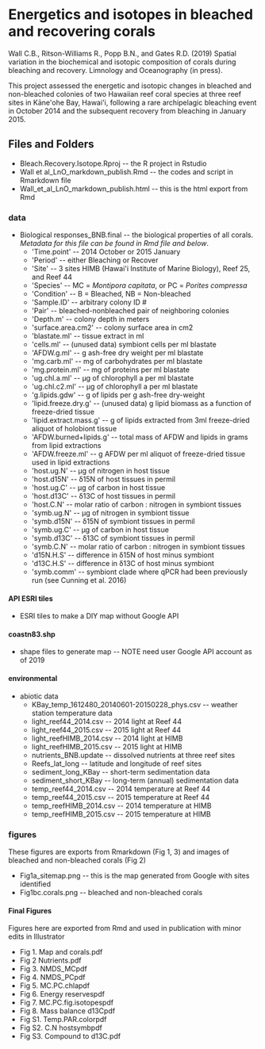 # Energetics and isotopes in bleached and recovering corals
Wall C.B., Ritson-Williams R., Popp B.N., and Gates R.D. (2019) Spatial variation in the biochemical and isotopic composition of corals during bleaching and recovery. Limnology and Oceanography (in press).

This project assessed the energetic and isotopic changes in bleached and non-bleached colonies of two Hawaiian reef coral species at three reef sites in Kāne'ohe Bay, Hawai'i, following a rare archipelagic bleaching event in October 2014 and the subsequent recovery from bleaching in January 2015.

## Files and Folders
- Bleach.Recovery.Isotope.Rproj -- the R project in Rstudio
- Wall et al_LnO_markdown_publish.Rmd -- the codes and script in Rmarkdown file
- Wall_et_al_LnO_markdown_publish.html -- this is the html export from Rmd

### data
- Biological responses_BNB.final -- the biological properties of all corals. 
  _Metadata for this file can be found in Rmd file and below_. 
     - 'Time.point' -- 2014 October or 2015 January
     - 'Period' -- either Bleaching or Recover
     - 'Site' -- 3 sites HIMB (Hawai'i Institute of Marine Biology), Reef 25, and Reef 44
     - 'Species' -- MC = _Montipora capitata_, or PC = _Porites compressa_
     - 'Condition' -- B = Bleached, NB = Non-bleached
     - 'Sample.ID' -- arbitrary colony ID #
     - 'Pair' -- bleached-nonbleached pair of neighboring colonies
     - 'Depth.m' -- colony depth in meters
     - 'surface.area.cm2' -- colony surface area in cm2
     - 'blastate.ml' -- tissue extract in ml
     - 'cells.ml' -- (unused data) symbiont cells per ml blastate
     - 'AFDW.g.ml' -- g ash-free dry weight per ml blastate
     - 'mg.carb.ml' -- mg of carbohydrates per ml blastate
     - 'mg.protein.ml' -- mg of proteins per ml blastate
     - 'ug.chl.a.ml' -- μg of chlorophyll a per ml blastate
     - 'ug.chl.c2.ml' -- μg of chlorophyll a per ml blastate
     - 'g.lipids.gdw' -- g of lipids per g ash-free dry-weight
     - 'lipid.freeze.dry.g' -- (unused data) g lipid biomass as a function of freeze-dried tissue
     - 'lipid.extract.mass.g' -- g of lipids extracted from 3ml freeze-dried aliquot of holobiont tissue
     - 'AFDW.burned+lipids.g' -- total mass of AFDW and lipids in grams from lipid extractions
     - 'AFDW.freeze.ml' -- g AFDW per ml aliquot of freeze-dried tissue used in lipid extractions
     - 'host.ug.N' -- μg of nitrogen in host tissue
     - 'host.d15N' -- δ15N of host tissues in permil
     - 'host.ug.C' -- μg of carbon in host tissue
     - 'host.d13C' -- δ13C of host tissues in permil
     - 'host.C.N' -- molar ratio of carbon : nitrogen in symbiont tissues
     - 'symb.ug.N' -- μg of nitrogen in symbiont tissue
     - 'symb.d15N' -- δ15N of symbiont tissues in permil
     - 'symb.ug.C' -- μg of carbon in host tissue
     - 'symb.d13C' -- δ13C of symbiont tissues in permil
     - 'symb.C.N' -- molar ratio of carbon : nitrogen in symbiont tissues
     - 'd15N.H.S' -- difference in δ15N of host minus symbiont
     - 'd13C.H.S' -- difference in δ13C of host minus symbiont
     - 'symb.comm' -- symbiont clade where qPCR had been previously run (see Cunning et al. 2016)
     
#### API ESRI tiles
- ESRI tiles to make a DIY map without Google API
#### coastn83.shp 
- shape files to generate map -- NOTE need user Google API account as of 2019
#### environmental
- abiotic data
     - KBay_temp_1612480_20140601-20150228_phys.csv -- weather station temperature data
     - light_reef44_2014.csv -- 2014 light at Reef 44
     - light_reef44_2015.csv -- 2015 light at Reef 44
     - light_reefHIMB_2014.csv -- 2014 light at HIMB
     - light_reefHIMB_2015.csv -- 2015 light at HIMB
     - nutrients_BNB.update -- dissolved nutrients at three reef sites
     - Reefs_lat_long -- latitude and longitude of reef sites
     - sediment_long_KBay -- short-term sedimentation data
     - sediment_short_KBay -- long-term (annual) sedimentation data
     - temp_reef44_2014.csv -- 2014 temperature at Reef 44
     - temp_reef44_2015.csv -- 2015 temperature at Reef 44
     - temp_reefHIMB_2014.csv -- 2014 temperature at HIMB
     - temp_reefHIMB_2015.csv -- 2015 temperature at HIMB
      
### figures
These figures are exports from Rmarkdown (Fig 1, 3) and images of bleached and non-bleached corals (Fig 2)
- Fig1a_sitemap.png -- this is the map generated from Google with sites identified
- Fig1bc.corals.png -- bleached and non-bleached corals

#### Final Figures
Figures here are exported from Rmd and used in publication with minor edits in Illustrator
- Fig 1. Map and corals.pdf
- Fig 2 Nutrients.pdf
- Fig 3. NMDS_MCpdf
- Fig 4. NMDS_PCpdf
- Fig 5. MC.PC.chlapdf
- Fig 6. Energy reservespdf
- Fig 7. MC.PC.fig.isotopespdf
- Fig 8. Mass balance d13Cpdf
- Fig S1. Temp.PAR.colorpdf
- Fig S2. C.N hostsymbpdf
- Fig S3. Compound to d13C.pdf
